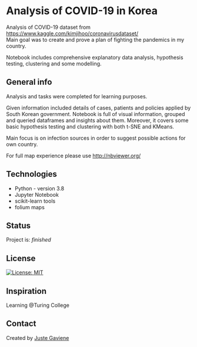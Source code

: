# Analysis of COVID-19 in Korea

Analysis of COVID-19 dataset from https://www.kaggle.com/kimjihoo/coronavirusdataset/  
Main goal was to create and prove a plan of fighting the pandemics in my country. 

Notebook includes comprehensive explanatory data analysis, hypothesis testing, clustering and some modelling. 

## General info
Analysis and tasks were completed for learning purposes. 

Given information included details of cases, patients and policies applied by South Korean government. Notebook is full of visual information, grouped and queried dataframes and insights about them. Moreover, it covers some basic hypothesis testing and clustering with both t-SNE and KMeans. 

Main focus is on infection sources in order to suggest possible actions for own country.  

For full map experience please use http://nbviewer.org/ 


## Technologies
* Python - version 3.8
* Jupyter Notebook 
* scikit-learn tools 
* folium maps

## Status
Project is: _finished_

## License
[![License: MIT](https://img.shields.io/badge/License-MIT-yellow.svg)](https://opensource.org/licenses/MIT)

## Inspiration
Learning @Turing College

## Contact
Created by [Juste Gaviene](mailto:juste.gaviene@gmail.com?subject=[GitHub]%20Source%20Han%20Sans)

